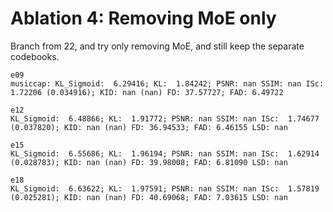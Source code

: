 # Ablation 4: Removing MoE only
Branch from 22, and try only removing MoE, and still keep the separate codebooks.

    e09
    musiccap: KL_Sigmoid:  6.29416; KL:  1.84242; PSNR: nan SSIM: nan ISc:  1.72206 (0.034916); KID: nan (nan) FD: 37.57727; FAD: 6.49722 
    
    e12
    KL_Sigmoid:  6.48866; KL:  1.91772; PSNR: nan SSIM: nan ISc:  1.74677 (0.037820); KID: nan (nan) FD: 36.94533; FAD: 6.46155 LSD: nan

    e15
    KL_Sigmoid:  6.55686; KL:  1.96194; PSNR: nan SSIM: nan ISc:  1.62914 (0.028783); KID: nan (nan) FD: 39.98008; FAD: 6.81090 LSD: nan

    e18
    KL_Sigmoid:  6.63622; KL:  1.97591; PSNR: nan SSIM: nan ISc:  1.57819 (0.025281); KID: nan (nan) FD: 40.69068; FAD: 7.03615 LSD: nan


